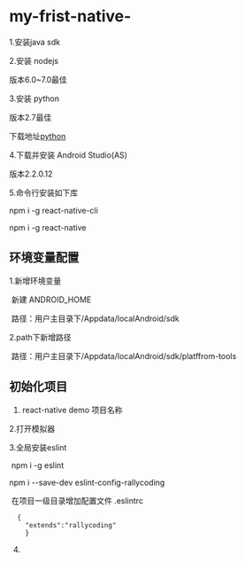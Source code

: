 # my-frist-native-
1.安装java sdk 

2.安装 nodejs 

  版本6.0~7.0最佳
  
  
3.安装 python 

  版本2.7最佳 
  
  下载地址[python](http://www.python.org/download)
  
4.下载并安装 Android Studio(AS) 

  版本2.2.0.12
  
5.命令行安装如下库 

  npm i -g react-native-cli
  
  npm i -g react-native
  
## 环境变量配置

1.新增环境变量

  新建 ANDROID_HOME
  
  路径：用户主目录下/Appdata/localAndroid/sdk
  
2.path下新增路径

  路径：用户主目录下/Appdata/localAndroid/sdk/platffrom-tools
  
## 初始化项目

1. react-native demo 项目名称

2.打开模拟器

3.全局安装eslint

  npm i -g eslint
  
  npm i --save-dev eslint-config-rallycoding
  
  在项目一级目录增加配置文件 .eslintrc
  
  
  
      {
        "extends":"rallycoding"
        }
4.
    
    



